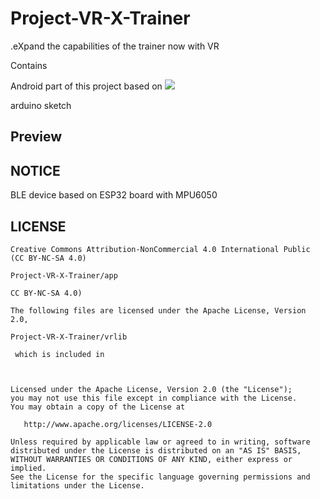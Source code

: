 # Project-VR-X-Trainer
.eXpand the capabilities of the trainer now with VR

Contains

Android part of this project based on 
[![](https://jitpack.io/v/ashqal/MD360Player4Android.svg)](https://jitpack.io/#ashqal/MD360Player4Android)

arduino sketch



## Preview


## NOTICE
BLE device based on ESP32 board with  MPU6050

## LICENSE
```
Creative Commons Attribution-NonCommercial 4.0 International Public (CC BY-NC-SA 4.0)

Project-VR-X-Trainer/app

CC BY-NC-SA 4.0)

The following files are licensed under the Apache License, Version 2.0, 

Project-VR-X-Trainer/vrlib

 which is included in 



Licensed under the Apache License, Version 2.0 (the "License");
you may not use this file except in compliance with the License.
You may obtain a copy of the License at

   http://www.apache.org/licenses/LICENSE-2.0

Unless required by applicable law or agreed to in writing, software
distributed under the License is distributed on an "AS IS" BASIS,
WITHOUT WARRANTIES OR CONDITIONS OF ANY KIND, either express or implied.
See the License for the specific language governing permissions and
limitations under the License.
```
